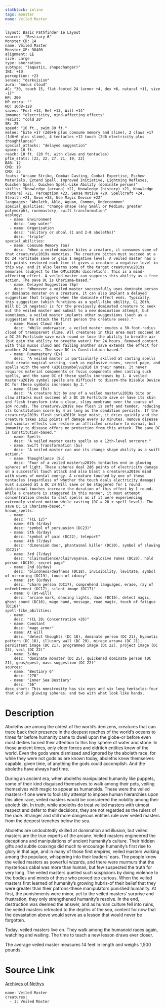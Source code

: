 ```yaml
---
statblock: inline
tags: monster
name: Veiled Master
---
```

```statblock
layout: Basic Pathfinder 1e Layout
source:  "Bestiary 6"
Monster_CR: 14
name: Veiled Master
Monster_XP: 38400
alignment: LE
size: Large
type: aberration
subtype: "(aquatic, shapechanger)"
INI: +10
perception: +23
senses: "darkvision"
aura: "mucus cloud"
AC: "30, touch 15, flat-footed 24 (armor +4, dex +6, natural +11, size -1)"
HP: 200
HP_extra: ""
HD: 16d8+128
saves: "Fort +13, Ref +13, Will +14"
immune: "electricity, mind-affecting effects"
resist: "cold 20"
SR: 25
speed: "10 ft., swim 80 ft."
melee: "bite +17 (2d6+6 plus consume memory and slime), 2 claws +17 (1d6+6 plus slime), 4 tentacles +12 touch (2d6 electricity plus thoughtlance)"
special_attacks: "delayed suggestion"
space: 10 ft.
reach: 10 ft. (20 ft. with claws and tentacles)
pf1e_stats: [22, 22, 27, 21, 19, 22]
BAB: 12
CMB: 19
CMD: 35
feats: "Arcane Strike, Combat Casting, Combat Expertise, Eschew Materials, Extend Spell, Improved Initiative, Lightning Reflexes, Quicken Spell, Quicken Spell-Like Ability (dominate person)"
skills: "Knowledge (arcana) +21, Knowledge (history) +21, Knowledge (nature) +21, Perception +23, Sense Motive +20, Spellcraft +24, Stealth +21, Swim +33, Use Magic Device +22"
languages: "Aboleth, Aklo, Aquan, Common, Undercommon"
special_qualities: "change shape (any Small or Medium; greater polymorph), runemastery, swift transformation"
ecology:
  - name: Environment
    desc: "any water"
  - name: Organisation
    desc: "solitary or shoal (1 and 2-8 aboleths)"
    desc: "triple"
special_abilities:
  - name: Consume Memory (Su)
    desc: "When a veiled master bites a creature, it consumes some of that creature\u2019s memories. The creature bitten must succeed at a DC 24 Fortitude save or gain 1 negative level. A veiled master has 5 hit points restored each time it gives a creature a negative level in this way, and it also learns some of the target creature\u2019s memories (subject to the GM\u2019s discretion). This is a mind-affecting effect. A veiled master can suppress this ability as a free action. The save DC is Charisma-based."
  - name: Delayed Suggestion (Sp)
    desc: "Whenever a veiled master successfully uses dominate person or dominate monster on a creature, it can also implant a delayed suggestion that triggers when the dominate effect ends. Typically, this suggestion (which functions as a spell-like ability, CL 20th, Will DC 19 negates) is for the previously dominated creature to seek out the veiled master and submit to a new domination attempt, but sometimes, a veiled master implants other suggestions (such as a suggestion to attack the first person the creature sees)."
  - name: Mucus Cloud (Ex)
    desc: "While underwater, a veiled master exudes a 30-foot-radius cloud of transparent slime. All creatures in this area must succeed at a DC 26 Fortitude save each round or lose the ability to breathe air (but gain the ability to breathe water) for 24 hours. Renewed contact with this mucus cloud and failing another save extends the effect for another 24 hours. The save DC is Constitution-based."
  - name: Runemastery (Ex)
    desc: "A veiled master is particularly skilled at casting spells that create magical writing, such as explosive runes, secret page, and spells with the word \u201csymbol\u201d in their names. It never requires material components or focus components when casting such spells, and the save DC of these spells increases by 1. A veiled master\u2019s symbol spells are difficult to disarm-the Disable Device DC for these symbols increases by 2."
  - name: Slime (Ex)
    desc: "A creature hit by any of a veiled master\u2019s bite or claw attacks must succeed at a DC 26 Fortitude save or have its skin and flesh transform into a clear, slimy membrane over the course of 1d4 rounds. The creature\u2019s new flesh is soft and tender, reducing its Constitution score by 4 as long as the condition persists. If the creature\u2019s flesh isn\u2019t kept moist, it dries quickly and the creature takes 1d12 points of damage every 10 minutes. Remove disease and similar effects can restore an afflicted creature to normal, but immunity to disease offers no protection from this attack. The save DC is Constitution-based."
  - name: Spells
    desc: "A veiled master casts spells as a 12th-level sorcerer."
  - name: Swift Transformation (Su)
    desc: "A veiled master can use its change shape ability as a swift action."
  - name: Thoughtlance (Su)
    desc: "Four of a veiled master\u2019s tentacles end in glowing spheres of light. These spheres deal 2d6 points of electricity damage on a successful touch attack and also blast a creature\u2019s mind with waves of mental energy. A creature touched by one of these tentacles (regardless of whether the touch deals electricity damage) must succeed at a DC 24 Will save or be staggered for 1 round. Additional touches increase the duration of this effect by 1 round. While a creature is staggered in this manner, it must attempt concentration checks to cast spells as if it were experiencing extremely violent motion while casting (DC = 20 + spell level). The save DC is Charisma-based."
known_spells:
  - name:
    desc: "(CL 12)"
  - name: 6th (4/day)
    desc: "symbol of persuasion (DC23)"
  - name: 5th (6/day)
    desc: "symbol of pain (DC22), teleport"
  - name: 4th (7/day)
    desc: "dimension door, phantasmal killer (DC20), symbol of slowing (DC21)"
  - name: 3rd (7/day)
    desc: "clairaudience/clairvoyance, explosive runes (DC20), hold person (DC19), secret page"
  - name: 2nd (8/day)
    desc: "blindness/deafness (DC18), invisibility, levitate, symbol of mirroring (DC19), touch of idiocy"
  - name: 1st (8/day)
    desc: "charm person (DC17), comprehend languages, erase, ray of enfeeblement (DC17), silent image (DC17)"
  - name: 0 (at-will)
    desc: "arcane mark, dancing lights, daze (DC16), detect magic, ghost sound (DC16), mage hand, message, read magic, touch of fatigue (DC16)"
spell-like_abilities:
  - name:
    desc: "(CL 20; Concentration +26)"
  - name: Constant
    desc: "mage armor"
  - name: At will
    desc: "detect thoughts (DC 18), dominate person (DC 21), hypnotic pattern (DC 18), illusory wall (DC 20), mirage arcana (DC 21), persistent image (DC 21), programmed image (DC 22), project image (DC 23), veil (DC 22)"
  - name: 3/day
    desc: "dominate monster (DC 25), quickened dominate person (DC 21), geas/quest, mass suggestion (DC 22)"
sources:
  - name: "Bestiary 6"
    desc: "270"
  - name: "Inner Sea Bestiary"
    desc: "56"
desc_short: This monstrosity has six eyes and six long tentacles-four that end in glowing spheres, and two with what look like hands.
```
# Description
Aboleths are among the oldest of the world’s denizens, creatures that can trace back their presence in the deepest reaches of the world’s oceans to times far before humanity came to dwell upon the globe-or before even most deities turned their attention to this tiny sphere of water and stone. In those ancient times, only elder forces and eldritch entities knew of the world. Even the gods were dismissed and ignored by the aboleth race, for while they were not gods as are known today, aboleths knew themselves capable, given time, of anything the gods could accomplish. And the aboleths have always had time. 

During an ancient era, when aboleths manipulated humanity like puppets, some of their kind disguised themselves to walk among their pets, veiling themselves with magic to appear as humanoids. These were the veiled masters-if one were to foolishly attempt to impose human hierarchies upon this alien race, veiled masters would be considered the nobility among their aboleth kin. In truth, while aboleths do treat veiled masters with utmost respect and defer to their decisions, they are not regarded as the rulers of the race. Stranger and still more dangerous entities rule over veiled masters from the deepest trenches below the sea. 

Aboleths are undoubtedly skilled at domination and illusion, but veiled masters are the true experts of the arcane. Veiled masters engineered the deceptions and manipulations of ancient humanity’s culture. Their hidden gifts and subtle coaxings did much to encourage humanity’s first rise to glory in that age, and in many of those first empires, veiled masters walking among the populace, whispering into their leaders’ ears. The people knew the veiled masters as powerful wizards, and there were murmurs that the mysterious cabal was more than human, but few suspected the truth for very long. The veiled masters quelled such suspicions by doing violence to the bodies and minds of those who proved too curious. When the veiled masters first learned of humanity’s growing hubris-of their belief that they were greater than their patrons-these manipulators punished humanity. At first, the punishments were minor, yet to the veiled masters’ surprise and frustration, they only strengthened humanity’s resolve. In the end, destruction was deemed the answer, and as human culture fell into ruins, the veiled masters retreated to the depths of the sea, content for now that the devastation above would serve as a lesson that would never be forgotten. 

Today, veiled masters live on. They walk among the humanoid races again, watching and waiting. The time to teach a new lesson draws ever closer. 

The average veiled master measures 14 feet in length and weighs 1,500 pounds.
# Source Link
[Archives of Nethys](https://aonprd.com/MonsterDisplay.aspx?ItemName=Veiled%20Master)
```encounter-table
name: Veiled Master
creatures:
  - 1: Veiled Master
```
